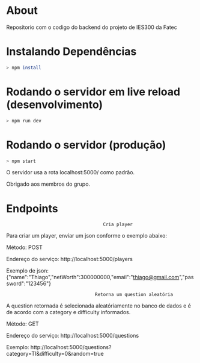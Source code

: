 # About

Repositorio com o codigo do backend do projeto de IES300 da Fatec

# Instalando Dependências
```sh
> npm install
```

# Rodando o servidor em live reload (desenvolvimento)

```sh
> npm run dev
```

# Rodando o servidor (produção)

```sh
> npm start
```

O servidor usa a rota localhost:5000/ como padrão.

Obrigado aos membros do grupo.

# Endpoints 

                                        Cria player
Para criar um player, enviar um json conforme o exemplo abaixo:

Método: POST

Endereço do serviço: http://localhost:5000/players

Exemplo de json: {"name":"Thiago","netWorth":300000000,"email":"thiago@gmail.com","password":"123456"}

                                     Retorna um question aleatória
A question retornada é selecionada aleatóriamente no banco de dados e é de acordo com a category e difficulty informados.

Método: GET

Endereço do serviço: http://localhost:5000/questions

Exemplo: http://localhost:5000/questions?category=TI&difficulty=0&random=true